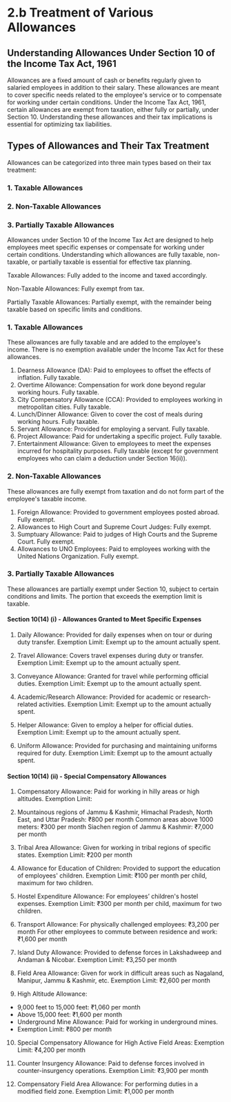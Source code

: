 # 2.b Treatment of Various Allowances

## Understanding Allowances Under Section 10 of the Income Tax Act, 1961
Allowances are a fixed amount of cash or benefits regularly given to salaried employees in addition to their salary. These allowances are meant to cover specific needs related to the employee's service or to compensate for working under certain conditions. Under the Income Tax Act, 1961, certain allowances are exempt from taxation, either fully or partially, under Section 10. Understanding these allowances and their tax implications is essential for optimizing tax liabilities.

## Types of Allowances and Their Tax Treatment
Allowances can be categorized into three main types based on their tax treatment:

### 1. Taxable Allowances
### 2. Non-Taxable Allowances
### 3. Partially Taxable Allowances

Allowances under Section 10 of the Income Tax Act are designed to help employees meet specific expenses or compensate for working under certain conditions. Understanding which allowances are fully taxable, non-taxable, or partially taxable is essential for effective tax planning.

Taxable Allowances: Fully added to the income and taxed accordingly.

Non-Taxable Allowances: Fully exempt from tax.

Partially Taxable Allowances: Partially exempt, with the remainder being taxable based on specific limits and conditions.




### 1. Taxable Allowances

These allowances are fully taxable and are added to the employee's income. There is no exemption available under the Income Tax Act for these allowances.

1. Dearness Allowance (DA): Paid to employees to offset the effects of inflation. Fully taxable.
2. Overtime Allowance: Compensation for work done beyond regular working hours. Fully taxable.
3. City Compensatory Allowance (CCA): Provided to employees working in metropolitan cities. Fully taxable.
4. Lunch/Dinner Allowance: Given to cover the cost of meals during working hours. Fully taxable.
5. Servant Allowance: Provided for employing a servant. Fully taxable.
6. Project Allowance: Paid for undertaking a specific project. Fully taxable.
7. Entertainment Allowance: Given to employees to meet the expenses incurred for hospitality purposes. Fully taxable (except for government employees who can claim a deduction under Section 16(ii)).

### 2. Non-Taxable Allowances
These allowances are fully exempt from taxation and do not form part of the employee's taxable income.

1. Foreign Allowance: Provided to government employees posted abroad. Fully exempt.
2. Allowances to High Court and Supreme Court Judges: Fully exempt.
3. Sumptuary Allowance: Paid to judges of High Courts and the Supreme Court. Fully exempt.
4. Allowances to UNO Employees: Paid to employees working with the United Nations Organization. Fully exempt.

### 3. Partially Taxable Allowances

These allowances are partially exempt under Section 10, subject to certain conditions and limits. The portion that exceeds the exemption limit is taxable.

#### Section 10(14) (i) - Allowances Granted to Meet Specific Expenses

1. Daily Allowance: Provided for daily expenses when on tour or during duty transfer.
Exemption Limit: Exempt up to the amount actually spent.

2. Travel Allowance: Covers travel expenses during duty or transfer.
Exemption Limit: Exempt up to the amount actually spent.

3. Conveyance Allowance: Granted for travel while performing official duties.
Exemption Limit: Exempt up to the amount actually spent.

4. Academic/Research Allowance: Provided for academic or research-related activities.
Exemption Limit: Exempt up to the amount actually spent.

5. Helper Allowance: Given to employ a helper for official duties.
Exemption Limit: Exempt up to the amount actually spent.

6. Uniform Allowance: Provided for purchasing and maintaining uniforms required for duty.
Exemption Limit: Exempt up to the amount actually spent.

#### Section 10(14) (ii) - Special Compensatory Allowances

1. Compensatory Allowance: Paid for working in hilly areas or high altitudes.
Exemption Limit:

2. Mountainous regions of Jammu & Kashmir, Himachal Pradesh, North East, and Uttar Pradesh: ₹800 per month
Common areas above 1000 meters: ₹300 per month
Siachen region of Jammu & Kashmir: ₹7,000 per month

3. Tribal Area Allowance: Given for working in tribal regions of specific states.
Exemption Limit: ₹200 per month

4. Allowance for Education of Children: Provided to support the education of employees' children.
Exemption Limit: ₹100 per month per child, maximum for two children.

5. Hostel Expenditure Allowance: For employees’ children's hostel expenses.
Exemption Limit: ₹300 per month per child, maximum for two children.

6. Transport Allowance: For physically challenged employees: ₹3,200 per month
For other employees to commute between residence and work: ₹1,600 per month

7. Island Duty Allowance: Provided to defense forces in Lakshadweep and Andaman & Nicobar.
Exemption Limit: ₹3,250 per month

8. Field Area Allowance: Given for work in difficult areas such as Nagaland, Manipur, Jammu & Kashmir, etc.
Exemption Limit: ₹2,600 per month

9. High Altitude Allowance:
- 9,000 feet to 15,000 feet: ₹1,060 per month
- Above 15,000 feet: ₹1,600 per month
- Underground Mine Allowance: Paid for working in underground mines.
- Exemption Limit: ₹800 per month

10. Special Compensatory Allowance for High Active Field Areas:
Exemption Limit: ₹4,200 per month

11. Counter Insurgency Allowance: Paid to defense forces involved in counter-insurgency operations.
Exemption Limit: ₹3,900 per month

12. Compensatory Field Area Allowance: For performing duties in a modified field zone.
Exemption Limit: ₹1,000 per month

 
 
